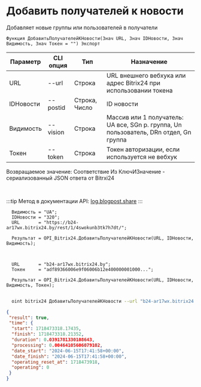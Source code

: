 ﻿---
sidebar_position: 7
---

# Добавить получателей к новости
 Добавляет новые группы или пользователей в получатели



`Функция ДобавитьПолучателейКНовости(Знач URL, Знач IDНовости, Знач Видимость, Знач Токен = "") Экспорт`

  | Параметр | CLI опция | Тип | Назначение |
  |-|-|-|-|
  | URL | --url | Строка | URL внешнего вебхука или адрес Bitrix24 при использовании токена |
  | IDНовости | --postid | Строка, Число | ID новости |
  | Видимость | --vision | Строка | Массив или 1 получатель: UA все, SGn р. группа, Un пользователь, DRn отдел, Gn группа |
  | Токен | --token | Строка | Токен авторизации, если используется не вебхук |

  
  Возвращаемое значение:   Соответствие Из КлючИЗначение - сериализованный JSON ответа от Bitrxi24

<br/>

:::tip
Метод в документации API: [log.blogpost.share](https://dev.1c-bitrix.ru/rest_help/log/log_blogpost_share.php)
:::
<br/>


```bsl title="Пример кода"
  Видимость = "UA";
  IDНовости = "320";
  URL       = "https://b24-ar17wx.bitrix24.by/rest/1/4swokunb3tk7h7dt/";
  
  Результат = OPI_Bitrix24.ДобавитьПолучателейКНовости(URL, IDНовости, Видимость);
  
  
  
  URL       = "b24-ar17wx.bitrix24.by";
  Токен     = "adf89366006e9f06006b12e400000001000...";
  
  Результат = OPI_Bitrix24.ДобавитьПолучателейКНовости(URL, IDНовости, Видимость, Токен);
```
	


```sh title="Пример команды CLI"
    
  oint bitrix24 ДобавитьПолучателейКНовости --url "b24-ar17wx.bitrix24.by" --postid "124" --vision %vision% --token "b9df7366006e9f06006b12e400000001000..."

```

```json title="Результат"
{
 "result": true,
 "time": {
  "start": 1718473318.17435,
  "finish": 1718473318.21352,
  "duration": 0.0391781330108643,
  "processing": 0.00464105606079102,
  "date_start": "2024-06-15T17:41:58+00:00",
  "date_finish": "2024-06-15T17:41:58+00:00",
  "operating_reset_at": 1718473918,
  "operating": 0
 }
}
```
